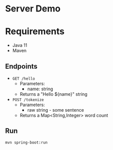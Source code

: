 # Server Demo

# Requirements

* Java 11
* Maven

## Endpoints

* `GET /hello`
  * Parameters:
    * name: string
  * Returns a "Hello ${name}" string
* `POST /tokenize`
  * Parameters:
    * raw string - some sentence 
  * Returns a Map<String,Integer> word count 

## Run

`mvn spring-boot:run`
